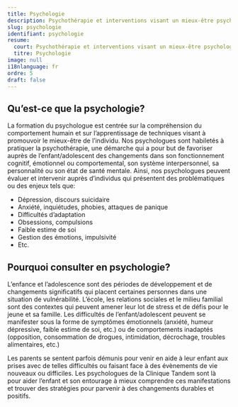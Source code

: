 ```yaml
---
title: Psychologie
description: Psychothérapie et interventions visant un mieux-être psychologique
slug: psychologie
identifiant: psychologie
resume:
  court: Psychothérapie et interventions visant un mieux-être psychologique
  titre: Psychologie
image: null
i18nlanguage: fr
ordre: 5
draft: false
---
```


## Qu’est-ce que la psychologie?

La formation du psychologue est centrée sur la compréhension du comportement humain et sur l’apprentissage de techniques visant à promouvoir le mieux-être de l’individu. Nos psychologues sont habiletés à pratiquer la psychothérapie, une démarche qui a pour but de favoriser auprès de l’enfant/adolescent des changements dans son fonctionnement cognitif, émotionnel ou comportemental, son système interpersonnel, sa personnalité ou son état de santé mentale. Ainsi, nos psychologues peuvent évaluer et intervenir auprès d’individus qui présentent des problématiques ou des enjeux tels que:

- Dépression, discours suicidaire
- Anxiété, inquiétudes, phobies, attaques de panique
- Difficultés d’adaptation
- Obsessions, compulsions
- Faible estime de soi
- Gestion des émotions, impulsivité
- Etc.

## Pourquoi consulter en psychologie?

L’enfance et l’adolescence sont des périodes de développement et de changements significatifs qui placent certaines personnes dans une situation de vulnérabilité. L’école, les relations sociales et le milieu familial sont des contextes qui peuvent amener leur lot de stress et de défis pour le jeune et sa famille. Les difficultés de l’enfant/adolescent peuvent se manifester sous la forme de symptômes émotionnels (anxiété, humeur dépressive, faible estime de soi, etc.) ou de comportements inadaptés (opposition, consommation de drogues, intimidation, décrochage, troubles alimentaires, etc.)

Les parents se sentent parfois démunis pour venir en aide à leur enfant aux prises avec de telles difficultés ou faisant face à des évènements de vie nouveaux ou difficiles. Les psychologues de la Clinique Tandem sont là pour aider l’enfant et son entourage à mieux comprendre ces manifestations et trouver des stratégies pour parvenir à des changements durables et positifs.


